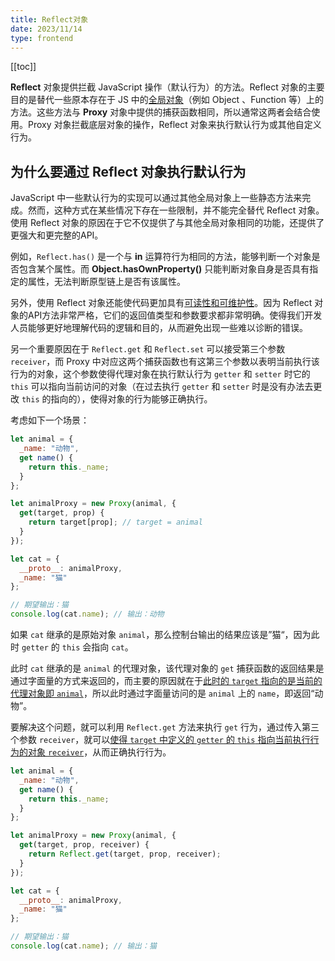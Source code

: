 ```yaml
---
title: Reflect对象
date: 2023/11/14
type: frontend
---
```


[[toc]]

**Reflect** 对象提供拦截 JavaScript 操作（默认行为）的方法。Reflect 对象的主要目的是替代一些原本存在于 JS 中的<u>全局对象</u>（例如 Object 、Function 等）上的方法。这些方法与 **Proxy** 对象中提供的捕获函数相同，所以通常这两者会结合使用。Proxy 对象拦截底层对象的操作，Reflect 对象来执行默认行为或其他自定义行为。

## 为什么要通过 Reflect 对象执行默认行为

JavaScript 中一些默认行为的实现可以通过其他全局对象上一些静态方法来完成。然而，这种方式在某些情况下存在一些限制，并不能完全替代 Reflect 对象。使用 Reflect 对象的原因在于它不仅提供了与其他全局对象相同的功能，还提供了更强大和更完整的API。

例如，`Reflect.has()` 是一个与 **in** 运算符行为相同的方法，能够判断一个对象是否包含某个属性。而 **Object.hasOwnProperty()** 只能判断对象自身是否具有指定的属性，无法判断原型链上是否有该属性。

另外，使用 Reflect 对象还能使代码更加具有<u>可读性和可维护性</u>。因为 Reflect 对象的API方法非常严格，它们的返回值类型和参数要求都非常明确。使得我们开发人员能够更好地理解代码的逻辑和目的，从而避免出现一些难以诊断的错误。

另一个重要原因在于 `Reflect.get` 和 `Reflect.set` 可以接受第三个参数 `receiver`，而 Proxy 中对应这两个捕获函数也有这第三个参数以表明当前执行该行为的对象，这个参数使得代理对象在执行默认行为 `getter` 和 `setter` 时它的 `this` 可以指向当前访问的对象（在过去执行 `getter` 和 `setter` 时是没有办法去更改 `this` 的指向的），使得对象的行为能够正确执行。

考虑如下一个场景：

```js
let animal = {
  _name: "动物",
  get name() {
    return this._name;
  }
};

let animalProxy = new Proxy(animal, {
  get(target, prop) {
    return target[prop]; // target = animal
  }
});

let cat = {
  __proto__: animalProxy,
  _name: "猫"
};

// 期望输出：猫
console.log(cat.name); // 输出：动物
```

如果 `cat` 继承的是原始对象 `animal`，那么控制台输出的结果应该是”猫“，因为此时 `getter` 的 `this` 会指向 `cat`。

此时 `cat` 继承的是 `animal` 的代理对象，该代理对象的 `get` 捕获函数的返回结果是通过字面量的方式来返回的，而主要的原因就在于<u>此时的 `target` 指向的是当前的代理对象即 `animal`</u>，所以此时通过字面量访问的是 `animal` 上的 `name`，即返回“动物”。

要解决这个问题，就可以利用 `Reflect.get` 方法来执行 `get` 行为，通过传入第三个参数 `receiver`，就可以<u>使得 `target` 中定义的 `getter` 的 `this` 指向当前执行行为的对象 `receiver`</u>，从而正确执行行为。

```js
let animal = {
  _name: "动物",
  get name() {
    return this._name;
  }
};

let animalProxy = new Proxy(animal, {
  get(target, prop, receiver) {
    return Reflect.get(target, prop, receiver); 
  }
});

let cat = {
  __proto__: animalProxy,
  _name: "猫"
};

// 期望输出：猫
console.log(cat.name); // 输出：猫
```

